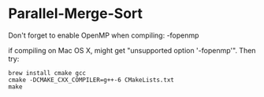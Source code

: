 # Parallel-Merge-Sort

Don't forget to enable OpenMP when compiling: -fopenmp

if compiling on Mac OS X, might get "unsupported option '-fopenmp'". Then try:

```
brew install cmake gcc
cmake -DCMAKE_CXX_COMPILER=g++-6 CMakeLists.txt
make
```

